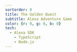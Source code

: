 ```yaml
---
sortorder: 8
title: The Golden Quest
subtitle: Alexa Adventure Game
color: {r: 0, g: 0, b: 0}
tech:
  - Alexa SDK
	- TypeScript
	- Node.js
---
```

